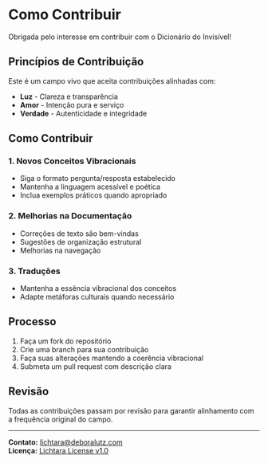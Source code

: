 # Como Contribuir

Obrigada pelo interesse em contribuir com o Dicionário do Invisível!

## Princípios de Contribuição

Este é um campo vivo que aceita contribuições alinhadas com:

- **Luz** - Clareza e transparência
- **Amor** - Intenção pura e serviço
- **Verdade** - Autenticidade e integridade

## Como Contribuir

### 1. Novos Conceitos Vibracionais

- Siga o formato pergunta/resposta estabelecido
- Mantenha a linguagem acessível e poética
- Inclua exemplos práticos quando apropriado

### 2. Melhorias na Documentação

- Correções de texto são bem-vindas
- Sugestões de organização estrutural
- Melhorias na navegação

### 3. Traduções

- Mantenha a essência vibracional dos conceitos
- Adapte metáforas culturais quando necessário

## Processo

1. Faça um fork do repositório
2. Crie uma branch para sua contribuição
3. Faça suas alterações mantendo a coerência vibracional
4. Submeta um pull request com descrição clara

## Revisão

Todas as contribuições passam por revisão para garantir alinhamento com a frequência original do campo.

---

**Contato:** lichtara@deboralutz.com  
**Licença:** [Lichtara License v1.0](https://github.com/lichtara-io/license)
